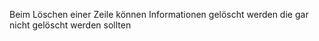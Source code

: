 
Beim Löschen einer Zeile können Informationen gelöscht werden die gar nicht gelöscht werden sollten